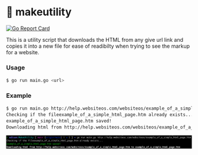 # 🔗 makeutility

[![Go Report Card](https://goreportcard.com/badge/github.com/edison4354/makeutility)](https://goreportcard.com/report/github.com/edison4354/makeutility)

This is a utility script that downloads the HTML from any give url link and copies it into a new file for ease of readibilty when trying to see the markup for a website.

### Usage

```bash
$ go run main.go <url>
```

### Example

```bash
$ go run main.go http://help.websiteos.com/websiteos/example_of_a_simple_html_page.htm
Checking if the fileexample_of_a_simple_html_page.htm already exists...
example_of_a_simple_html_page.htm saved!
Downloading html from http://help.websiteos.com/websiteos/example_of_a_simple_html_page.htm to example_of_a_simple_html_page.htm
```

![Demo](Demo.png)
